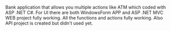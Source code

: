 Bank application that allows you multiple actions like ATM which coded with ASP .NET C#. For UI there are both WindowsForm APP and ASP .NET MVC WEB project fully working. All the functions and actions fully working. Also API project is created but didn't used yet.
